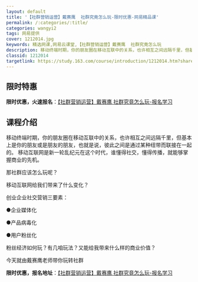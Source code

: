 ```yaml
---
layout: default
title: '【社群营销运营】戴赛鹰  社群究竟怎么玩-限时优惠-网易精品课'
permalink: /:categories/:title/
categories: wangyi2
tags: 网易提供
cover: 1212014.jpg
keywords: 精选网课,网易云课堂,【社群营销运营】戴赛鹰  社群究竟怎么玩
description: 移动终端时期，你的朋友圈在移动互联中的关系，也许相互之间远隔千里，但基本上是你的朋友或是朋友的朋友，也就是说，彼此之间是
classid: 1212014
targetlink: https://study.163.com/course/introduction/1212014.htm?share=1&shareId=1025206652&utm_campaign=share&utm_medium=iphoneShare&utm_source=&utm_u=1025206652
---
```


## 限时特惠

**限时优惠，火速报名**：[【社群营销运营】戴赛鹰  社群究竟怎么玩-报名学习](https://study.163.com/course/introduction/1212014.htm?share=1&shareId=1025206652&utm_campaign=share&utm_medium=iphoneShare&utm_source=&utm_u=1025206652)

## 课程介绍

移动终端时期，你的朋友圈在移动互联中的关系，也许相互之间远隔千里，但基本上是你的朋友或是朋友的朋友，也就是说，彼此之间是通过某种纽带而联接在一起的。 移动互联网是新一轮乱纪元在这个时代，谁懂得社交，懂得传播，就能够掌握商业的先机。



那社群应该怎么玩呢？



移动互联网给我们带来了什么变化？



创业企业社交营销三要素：



●企业媒体化



●产品病毒化



●用户粉丝化







粉丝经济如何玩？有几咱玩法？又能给我带来什么样的商业价值？







今天就由戴赛鹰老师带你玩转社群

**限时优惠，报名地址**：[【社群营销运营】戴赛鹰  社群究竟怎么玩-报名学习](https://study.163.com/course/introduction/1212014.htm?share=1&shareId=1025206652&utm_campaign=share&utm_medium=iphoneShare&utm_source=&utm_u=1025206652)

